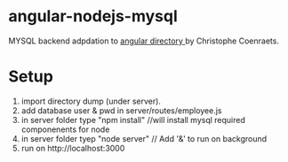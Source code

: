 angular-nodejs-mysql
====================
MYSQL backend adpdation to <a href="https://github.com/ccoenraets/angular-directory">angular directory </a> by 
Christophe Coenraets.


Setup
======
1) import directory dump (under server).<br>
2) add database user & pwd in server/routes/employee.js<br> 
2) in server folder type "npm install"  //will install mysql required componenents for node
3) in server folder tyep "node server" // Add '&' to run on background
4) run on http://localhost:3000
